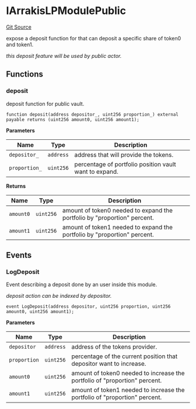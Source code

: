 # IArrakisLPModulePublic
[Git Source](https://github.com/ArrakisFinance/arrakis-modular/blob/9091a6ee814f061039fd7b968feddb93bbdf1110/src/interfaces/IArrakisLPModulePublic.sol)

expose a deposit function for that can
deposit a specific share of token0 and token1.

*this deposit feature will be used by public actor.*


## Functions
### deposit

deposit function for public vault.


```solidity
function deposit(address depositor_, uint256 proportion_) external payable returns (uint256 amount0, uint256 amount1);
```
**Parameters**

|Name|Type|Description|
|----|----|-----------|
|`depositor_`|`address`|address that will provide the tokens.|
|`proportion_`|`uint256`|percentage of portfolio position vault want to expand.|

**Returns**

|Name|Type|Description|
|----|----|-----------|
|`amount0`|`uint256`|amount of token0 needed to expand the portfolio by "proportion" percent.|
|`amount1`|`uint256`|amount of token1 needed to expand the portfolio by "proportion" percent.|


## Events
### LogDeposit
Event describing a deposit done by an user inside this module.

*deposit action can be indexed by depositor.*


```solidity
event LogDeposit(address depositor, uint256 proportion, uint256 amount0, uint256 amount1);
```

**Parameters**

|Name|Type|Description|
|----|----|-----------|
|`depositor`|`address`|address of the tokens provider.|
|`proportion`|`uint256`|percentage of the current position that depositor want to increase.|
|`amount0`|`uint256`|amount of token0 needed to increase the portfolio of "proportion" percent.|
|`amount1`|`uint256`|amount of token1 needed to increase the portfolio of "proportion" percent.|


